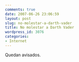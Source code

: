 ```yaml
---
comments: true
date: 2007-06-26 23:06:59
layout: post
slug: no-molestar-a-darth-vader
title: No molestar a Darth Vader
wordpress_id: 3076
categories:
- Internet
---
```






Quedan avisados.
